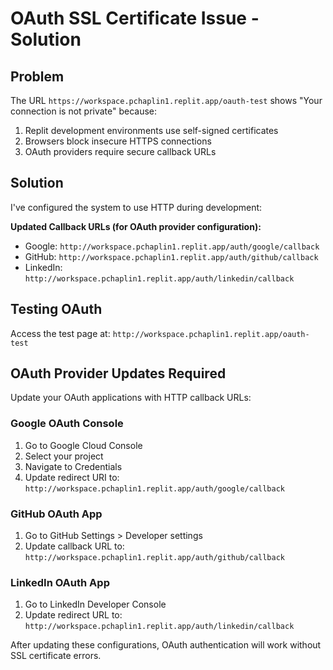 # OAuth SSL Certificate Issue - Solution

## Problem
The URL `https://workspace.pchaplin1.replit.app/oauth-test` shows "Your connection is not private" because:
1. Replit development environments use self-signed certificates
2. Browsers block insecure HTTPS connections
3. OAuth providers require secure callback URLs

## Solution
I've configured the system to use HTTP during development:

**Updated Callback URLs (for OAuth provider configuration):**
- Google: `http://workspace.pchaplin1.replit.app/auth/google/callback`
- GitHub: `http://workspace.pchaplin1.replit.app/auth/github/callback`
- LinkedIn: `http://workspace.pchaplin1.replit.app/auth/linkedin/callback`

## Testing OAuth
Access the test page at: `http://workspace.pchaplin1.replit.app/oauth-test`

## OAuth Provider Updates Required
Update your OAuth applications with HTTP callback URLs:

### Google OAuth Console
1. Go to Google Cloud Console
2. Select your project
3. Navigate to Credentials
4. Update redirect URI to: `http://workspace.pchaplin1.replit.app/auth/google/callback`

### GitHub OAuth App
1. Go to GitHub Settings > Developer settings
2. Update callback URL to: `http://workspace.pchaplin1.replit.app/auth/github/callback`

### LinkedIn OAuth App
1. Go to LinkedIn Developer Console
2. Update redirect URL to: `http://workspace.pchaplin1.replit.app/auth/linkedin/callback`

After updating these configurations, OAuth authentication will work without SSL certificate errors.